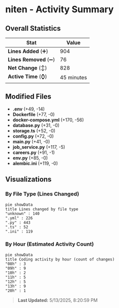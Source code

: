 # niten - Activity Summary 

## Overall Statistics

| Stat                   | Value                                                             |
| ---------------------- | ----------------------------------------------------------------- |
| **Lines Added** (➕)   | 904                                          |
| **Lines Removed** (➖) | 76                                        |
| **Net Change** (↕)    | 828                |
| **Active Time** (⌚)   | 45 minutes |


## Modified Files
- **.env** (+49, -14)
- **Dockerfile** (+77, -0)
- **docker-compose.yml** (+170, -56)
- **database.py** (+31, -0)
- **storage.ts** (+52, -0)
- **config.py** (+72, -0)
- **main.py** (+41, -0)
- **job_service.py** (+117, -5)
- **careers.py** (+91, -1)
- **env.py** (+85, -0)
- **alembic.ini** (+119, -0)

## Visualizations

### By File Type (Lines Changed)

```mermaid
pie showData
title Lines changed by file type
"unknown" : 140
".yml" : 226
".py" : 443
".ts" : 52
".ini" : 119
```

### By Hour (Estimated Activity Count)

```mermaid
pie showData
title Coding activity by hour (count of changes)
"08h" : 3
"09h" : 9
"10h" : 2
"11h" : 5
"12h" : 5
"13h" : 9
"20h" : 1
```


> **Last Updated:** 5/13/2025, 8:20:59 PM